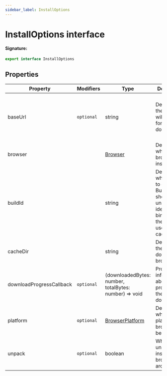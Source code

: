 ```yaml
---
sidebar_label: InstallOptions
---
```


# InstallOptions interface

#### Signature:

```typescript
export interface InstallOptions
```

## Properties

| Property                 | Modifiers             | Type                                                     | Description                                                                                                    | Default                                                                                                                                                     |
| ------------------------ | --------------------- | -------------------------------------------------------- | -------------------------------------------------------------------------------------------------------------- | ----------------------------------------------------------------------------------------------------------------------------------------------------------- |
| baseUrl                  | <code>optional</code> | string                                                   | Determines the host that will be used for downloading.                                                         | <p>Either</p><p>- https://storage.googleapis.com/chromium-browser-snapshots or - https://archive.mozilla.org/pub/firefox/nightly/latest-mozilla-central</p> |
| browser                  |                       | [Browser](./browsers.browser.md)                         | Determines which browser to install.                                                                           |                                                                                                                                                             |
| buildId                  |                       | string                                                   | Determines which buildId to dowloand. BuildId should uniquely identify binaries and they are used for caching. |                                                                                                                                                             |
| cacheDir                 |                       | string                                                   | Determines the path to download browsers to.                                                                   |                                                                                                                                                             |
| downloadProgressCallback | <code>optional</code> | (downloadedBytes: number, totalBytes: number) =&gt; void | Provides information about the progress of the download.                                                       |                                                                                                                                                             |
| platform                 | <code>optional</code> | [BrowserPlatform](./browsers.browserplatform.md)         | Determines which platform the browser will be suited for.                                                      | **Auto-detected.**                                                                                                                                          |
| unpack                   | <code>optional</code> | boolean                                                  | Whether to unpack and install browser archives.                                                                | <code>true</code>                                                                                                                                           |
